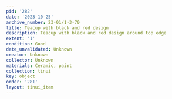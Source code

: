 ```yaml
---
pid: '282'
date: '2023-10-25'
archive_number: 23-01/1-3-70
title: Teacup with black and red design
description: Teacup with black and red design around top edge
extent: '1'
condition: Good
date_unvalidated: Unknown
creator: Unknown
collector: Unknown
materials: Ceramic, paint
collection: tinui
key: object
order: '281'
layout: tinui_item
---
```

